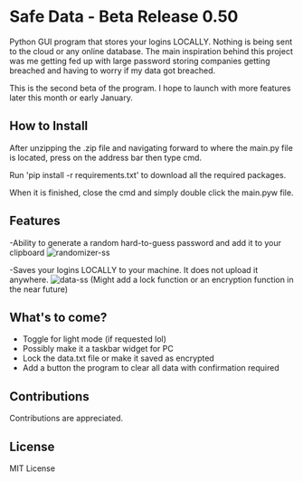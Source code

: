 # Safe Data - Beta Release 0.50


 Python GUI program that stores your logins LOCALLY. Nothing is being sent to the cloud or any online database. The main inspiration behind this project was me getting fed up with large password storing companies getting breached and having to worry if my data got breached. 

This is the second beta of the program. I hope to launch with more features later this month or early January.


## How to Install 
After unzipping the .zip file and navigating forward to where the main.py file is located, press on the address bar then type cmd.

Run 'pip install -r requirements.txt' to download all the required packages.

When it is finished, close the cmd and simply double click the main.pyw file.

## Features
-Ability to generate a random hard-to-guess password and add it to your clipboard
![randomizer-ss](https://user-images.githubusercontent.com/15097797/208266407-855d870d-600b-40c7-9e3a-9713fe384f5c.png)


-Saves your logins LOCALLY to your machine. It does not upload it anywhere.
![data-ss](https://user-images.githubusercontent.com/15097797/208266440-90f0823c-4430-4230-89cd-842d8ec0bd72.png)
(Might add a lock function or an encryption function in the near future)
## What's to come?
- Toggle for light mode (if requested lol)
- Possibly make it a taskbar widget for PC
- Lock the data.txt file or make it saved as encrypted
- Add a button the program to clear all data with confirmation required

## Contributions
Contributions are appreciated.
## License
MIT License